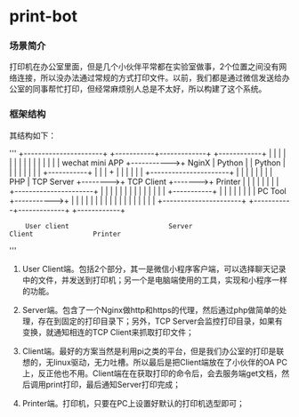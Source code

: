 # print-bot

### 场景简介

打印机在办公室里面，但是几个小伙伴平常都在实验室做事，2个位置之间没有网络连接，所以没办法通过常规的方式打印文件。以前，我们都是通过微信发送给办公室的同事帮忙打印，但经常麻烦别人总是不太好，所以构建了这个系统。


### 框架结构

其结构如下：

'''
+----------------------+            +-----------+-------------+         +------------+
|                      |            |           |             |         |            |
|                      |            |           |             |         |            |
|    wechat mini APP   +----------->+   NginX   |   Python    |         |   Python   |
|                      |            |           |             |         |            |        +-----------+
|                      |            |     +     |             |         |            |        |           |
+----------------------+            |           |             |         |            |        |           |
                                    |    PHP    | TCP Server  +-------->+ TCP Client +------->+ Printer   |
                                    |           |             |         |            |        |           |
+----------------------+            |           |             |         |            |        |           |
|                      |            |           |             |         |            |        +-----------+
|                      |            |           |             |         |            |
|      PC Tool         +----------->+           |             |         |            |
|                      |            |           |             |         |            |
|                      |            |           |             |         |            |
+----------------------+            +-----------+-------------+         +------------+



        User client                         Server                          Client               Printer
'''

1. User Client端。包括2个部分，其一是微信小程序客户端，可以选择聊天记录中的文件，并发送到打印机；另一个是电脑端使用的工具，实现和小程序一样的功能。

2. Server端。包含了一个Nginx做http和https的代理，然后通过php做简单的处理，存在到固定的打印目录下；另外，TCP Server会监控打印目录，如果有变换，就通知相连的TCP Client来抓取打印文件；

3. Client端。最好的方案当然是利用pi之类的平台，但是我们办公室的打印是联想的，无linux驱动，无力吐槽。所以最后是把Client端放在了小伙伴的OA PC上，反正他也不用。Client端在在获取打印的命令后，会去服务端get文档，然后调用print打印，最后通知Server打印完成；

4. Printer端。打印机，只要在PC上设置好默认的打印机选型即可；

